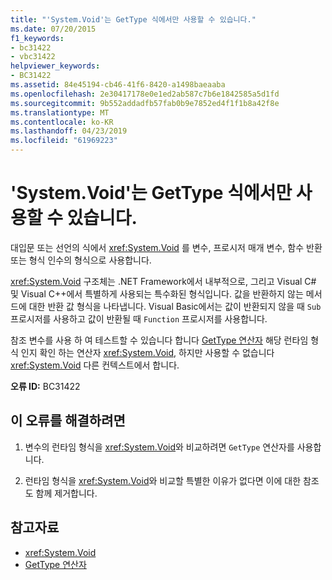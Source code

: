```yaml
---
title: "'System.Void'는 GetType 식에서만 사용할 수 있습니다."
ms.date: 07/20/2015
f1_keywords:
- bc31422
- vbc31422
helpviewer_keywords:
- BC31422
ms.assetid: 84e45194-cb46-41f6-8420-a1498baeaaba
ms.openlocfilehash: 2e30417178e0e1ed2ab587c7b6e1842585a5d1fd
ms.sourcegitcommit: 9b552addadfb57fab0b9e7852ed4f1f1b8a42f8e
ms.translationtype: MT
ms.contentlocale: ko-KR
ms.lasthandoff: 04/23/2019
ms.locfileid: "61969223"
---
```

# <a name="systemvoid-can-only-be-used-in-a-gettype-expression"></a>'System.Void'는 GetType 식에서만 사용할 수 있습니다.
대입문 또는 선언의 식에서 <xref:System.Void> 를 변수, 프로시저 매개 변수, 함수 반환 또는 형식 인수의 형식으로 사용합니다.  
  
 <xref:System.Void> 구조체는 .NET Framework에서 내부적으로, 그리고 Visual C# 및 Visual C++에서 특별하게 사용되는 특수화된 형식입니다. 값을 반환하지 않는 메서드에 대한 반환 값 형식을 나타냅니다. Visual Basic에서는 값이 반환되지 않을 때 `Sub` 프로시저를 사용하고 값이 반환될 때 `Function` 프로시저를 사용합니다.  
  
 참조 변수를 사용 하 여 테스트할 수 있습니다 합니다 [GetType 연산자](../../visual-basic/language-reference/operators/gettype-operator.md) 해당 런타임 형식 인지 확인 하는 연산자 <xref:System.Void>, 하지만 사용할 수 없습니다 <xref:System.Void> 다른 컨텍스트에서 합니다.  
  
 **오류 ID:** BC31422  
  
## <a name="to-correct-this-error"></a>이 오류를 해결하려면  
  
1. 변수의 런타임 형식을 <xref:System.Void>와 비교하려면 `GetType` 연산자를 사용합니다.  
  
2. 런타임 형식을 <xref:System.Void>와 비교할 특별한 이유가 없다면 이에 대한 참조도 함께 제거합니다.  
  
## <a name="see-also"></a>참고자료

- <xref:System.Void>
- [GetType 연산자](../../visual-basic/language-reference/operators/gettype-operator.md)
